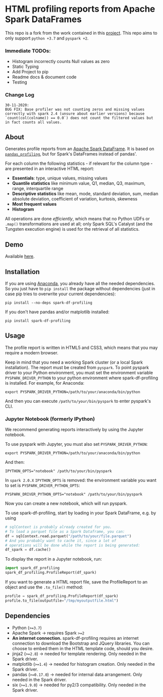 # HTML profiling reports from Apache Spark DataFrames

This repo is a fork from the work contained in this [project](https://github.com/julioasotodv/spark-df-profiling).
This repo aims to only support `python +3.7` and `pyspark +2`.

### Immediate TODOs:

* Histogram incorrectly counts Null values as zero
* Static Typing
* Add Project to pip
* Readme docs & document code
* Testing

### Change Log

```
30-11-2020:
BUG FIX: Base profiler was not counting zeros and missing values correctly with spark 2.4 (unsure about earlier versions) because `count(col(colname)) == 0.0`) does not count the filtered values but in fact counts all values.
```

## About

Generates profile reports from an [Apache Spark DataFrame](https://spark.apache.org/docs/latest/sql-programming-guide.html). It is based on [`pandas_profiling`](https://github.com/JosPolfliet/pandas-profiling), but for Spark's DataFrames instead of pandas'.

For each column the following statistics - if relevant for the column type - are presented in an interactive HTML report:

* **Essentials**:  type, unique values, missing values
* **Quantile statistics** like minimum value, Q1, median, Q3, maximum, range, interquartile range
* **Descriptive statistics** like mean, mode, standard deviation, sum, median absolute deviation, coefficient of variation, kurtosis, skewness
* **Most frequent values**
* **Histogram**

All operations are done *efficiently*, which means that no Python UDFs or `.map()` transformations are used at all; only Spark SQL's Catalyst (and the Tungsten execution engine) is used for the retrieval of all statistics.

## Demo

Available [here](http://nbviewer.jupyter.org/github/julioasotodv/spark-df-profiling/blob/master/examples/Demo.ipynb).


## Installation

If you are using [Anaconda](https://www.continuum.io/downloads), you already have all the needed dependencies. So you just have to `pip install` the package without dependencies (just in case pip tries to overwrite your current dependencies):

	pip install --no-deps spark-df-profiling

If you don't have pandas and/or matplotlib installed:

	pip install spark-df-profiling

## Usage

The profile report is written in HTML5 and CSS3, which means that you may require a modern browser.

Keep in mind that you need a working Spark cluster (or a local Spark installation). The report must be created from `pyspark`. To point pyspark driver to your Python environment, you must set the environment variable `PYSPARK_DRIVER_PYTHON` to your python environment where spark-df-profiling is installed. For example, for Anaconda:

	export PYSPARK_DRIVER_PYTHON=/path/to/your/anaconda/bin/python

And then you can execute `/path/to/your/bin/pyspark` to enter pyspark's CLI.

### Jupyter Notebook (formerly IPython)
We recommend generating reports interactively by using the Jupyter notebook.

To use pyspark with Jupyter, you must also set `PYSPARK_DRIVER_PYTHON`:

	export PYSPARK_DRIVER_PYTHON=/path/to/your/anaconda/bin/python

And then:

	IPYTHON_OPTS="notebook" /path/to/your/bin/pyspark

In `spark 2.0.X` `IPYTHON_OPTS` is removed: the environment variable you want to set is `PYSPARK_DRIVER_PYTHON_OPTS`:

	PYSPARK_DRIVER_PYTHON_OPTS="notebook" /path/to/your/bin/pyspark

Now you can create a new notebook, which will run pyspark.


To use spark-df-profiling, start by loading in your Spark DataFrame, e.g. by using

```python
# sqlContext is probably already created for you.
# To load a parquet file as a Spark Dataframe, you can:
df = sqlContext.read.parquet("/path/to/your/file.parquet")
# And you probably want to cache it, since a lot of 
# operations will be done while the report is being generated:
df_spark = df.cache()
```

To display the report in a Jupyter notebook, run:

```python
import spark_df_profiling
spark_df_profiling.ProfileReport(df_spark)
```

If you want to generate a HTML report file, save the ProfileReport to an object and use the `.to_file()` method:

```python
profile = spark_df_profiling.ProfileReport(df_spark)
profile.to_file(outputfile="/tmp/myoutputfile.html")
```

## Dependencies

* Python (`>=3.7`)
* Apache Spark  -> requires Spark `>=2` 
* **An internet connection.** spark-df-profiling requires an internet connection to download the Bootstrap and JQuery libraries. You can choose to embed them in the HTML template code, should you desire.
* jinja2 (`>=2.8`) -> needed for template rendering. Only needed in the Spark driver.
* matplotlib (`>=1.4`) -> needed for histogram creation. Only needed in the Spark driver.
* pandas (`>=0.17.0`) -> needed for internal data arrangement. Only needed in the Spark driver.
* six (`>=1.9.0`) -> needed for py2/3 compatibility. Only needed in the Spark driver.
